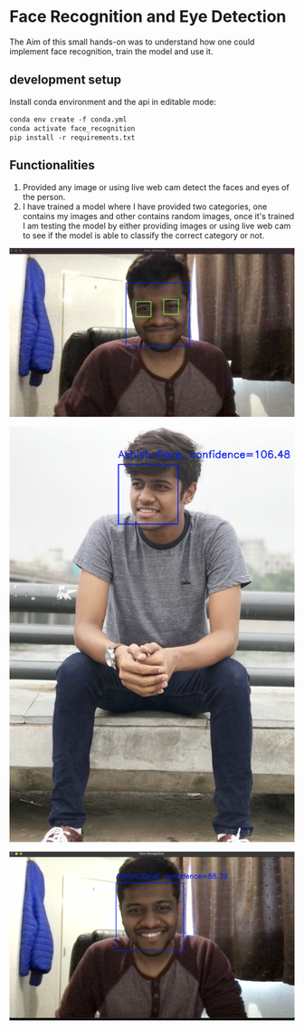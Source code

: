 # Face Recognition and Eye Detection

The Aim of this small hands-on was to understand how one could implement face recognition, train the model and use it. 


## development setup

Install conda environment and the api in editable mode:

```console
conda env create -f conda.yml
conda activate face_recognition
pip install -r requirements.txt
```

## Functionalities

1. Provided any image or using live web cam detect the faces and eyes of the person.
2. I have trained a model where I have provided two categories, one contains my images and other contains random images, once it's trained I am testing the model by either providing images or using live web cam to see if the model is able to classify the correct category or not.

![](data/readme_images/eye_detection.png)

![](data/readme_images/image_face_recognition.png)

![](data/readme_images/face_recognition.png)